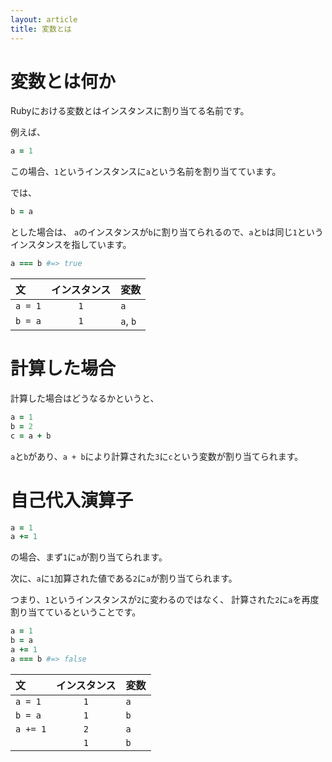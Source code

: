 ```yaml
---
layout: article
title: 変数とは
---
```


# 変数とは何か

Rubyにおける変数とはインスタンスに割り当てる名前です。

例えば、

```ruby
a = 1
```

この場合、`1`というインスタンスに`a`という名前を割り当てています。

では、

```ruby
b = a
```

とした場合は、
`a`のインスタンスが`b`に割り当てられるので、`a`と`b`は同じ`1`というインスタンスを指しています。

```ruby
a === b #=> true
```

|文|インスタンス|変数|
|:--|:-:|:--|
|`a = 1`|`1`|`a`|
|`b = a`|`1`|`a`, `b`|


# 計算した場合

計算した場合はどうなるかというと、

```ruby
a = 1
b = 2
c = a + b
```

`a`と`b`があり、`a + b`により計算された`3`に`c`という変数が割り当てられます。

# 自己代入演算子

```ruby
a = 1
a += 1
```

の場合、まず`1`に`a`が割り当てられます。

次に、`a`に`1`加算された値である`2`に`a`が割り当てられます。

つまり、`1`というインスタンスが`2`に変わるのではなく、
計算された`2`に`a`を再度割り当てているということです。

```ruby
a = 1
b = a
a += 1
a === b #=> false
```

|文|インスタンス|変数|
|:--|:-:|:--|
|`a = 1`|`1`|`a`|
|`b = a`|`1`|`b`|
|`a += 1`|`2`|`a`|
||`1`|`b`|



